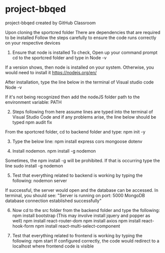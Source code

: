# project-bbqed
project-bbqed created by GitHub Classroom

Upon cloning the sportcred folder
There are dependencies that are required to be installed
Follow the steps carefully to ensure the code runs correctly on your respective devices

1. Ensure that node is installed
To check,
Open up your command prompt
cd to the sportcred folder and type in
     Node -v

If a version shows, then node is installed on your system. Otherwise, you would need to install it 
https://nodejs.org/en/

After installation, type the line below in the terminal of Visual studio code
     Node -v 

If it's not being recognized then add the nodeJS folder path to the environment variable: PATH

2. Steps following from here assume lines are typed into the terminal of Visual Studio Code
and if any problems arise, the line below should be typed
     npm audit fix 

From the sportcred folder, cd to backend folder and type:
     npm init -y

3. Type the below line:
     npm install express cors mongoose dotenv

4. Install nodemon.
     npm install -g nodemon

Sometimes, the npm install -g will be prohibited. If that is occurring type the line
     sudo install -g nodemon

5. Test that everything related to backend is working by typing the following:
     nodemon server
     
If successful, the server would open and the database can be accessed. 
In terminal, you should see:
     "Server is running on port: 5000
      MongoDB database connection established successfully"

6. Now cd to the src folder from the backend folder and type the following:
     npm install bootstrap 
     (This may involve install jquery and popper as well)
     npm install react-router-dom
     npm install axios
     npm install react-hook-form
     npm install react-multi-select-component
     
7. Test that everything related to frontend is working by typing the following:
     npm start 
If configured correctly, the code would redirect to a localhost where frontend code is visible
